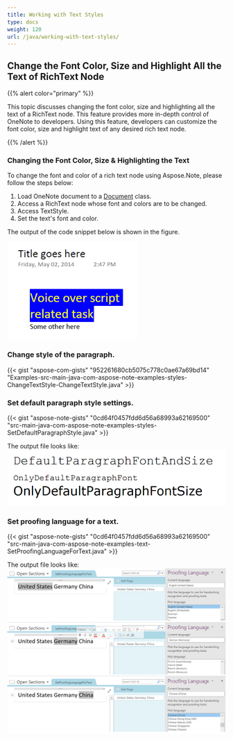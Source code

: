 ```yaml
---
title: Working with Text Styles
type: docs
weight: 120
url: /java/working-with-text-styles/
---
```


## **Change the Font Color, Size and Highlight All the Text of RichText Node**
{{% alert color="primary" %}} 

This topic discusses changing the font color, size and highlighting all the text of a RichText node. This feature provides more in-depth control of OneNote to developers. Using this feature, developers can customize the font color, size and highlight text of any desired rich text node.

{{% /alert %}} 
### **Changing the Font Color, Size & Highlighting the Text**
To change the font and color of a rich text node using Aspose.Note, please follow the steps below:

1. Load OneNote document to a [Document](https://apireference.aspose.com/note/java/com.aspose.note/Document) class.
1. Access a RichText node whose font and colors are to be changed.
1. Access TextStyle.
1. Set the text's font and color.

The output of the code snippet below is shown in the figure.

![todo:image_alt_text](working-with-text-styles_1.png)

### **Change style of the paragraph.**
{{< gist "aspose-com-gists" "952261680cb5075c778c0ae67a69bd14" "Examples-src-main-java-com-aspose-note-examples-styles-ChangeTextStyle-ChangeTextStyle.java" >}}
### **Set default paragraph style settings.**
{{< gist "aspose-note-gists" "0cd64f0457fdd6d56a68993a62169500" "src-main-java-com-aspose-note-examples-styles-SetDefaultParagraphStyle.java" >}}

The output file looks like:
![todo:image_alt_text](SetDefaultParagraphStyle.png)

### **Set proofing language for a text.**
{{< gist "aspose-note-gists" "0cd64f0457fdd6d56a68993a62169500" "src-main-java-com-aspose-note-examples-text-SetProofingLanguageForText.java" >}}

The output file looks like:
![todo:image_alt_text](SetProofingLanguageForText.png)
